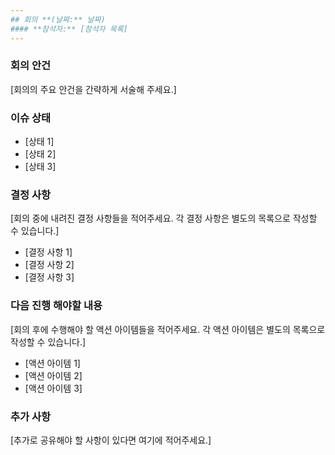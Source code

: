 ```yaml
---
## 회의 **(날짜:** 날짜)
#### **참석자:** [참석자 목록]
---
```




### 회의 안건

[회의의 주요 안건을 간략하게 서술해 주세요.]

### 이슈 상태

- [상태 1]
- [상태 2]
- [상태 3]

### 결정 사항

[회의 중에 내려진 결정 사항들을 적어주세요. 각 결정 사항은 별도의 목록으로 작성할 수 있습니다.]

- [결정 사항 1]
- [결정 사항 2]
- [결정 사항 3]

### 다음 진행 해야할 내용 

[회의 후에 수행해야 할 액션 아이템들을 적어주세요. 각 액션 아이템은 별도의 목록으로 작성할 수 있습니다.]

- [액션 아이템 1]
- [액션 아이템 2]
- [액션 아이템 3]

### 추가 사항

[추가로 공유해야 할 사항이 있다면 여기에 적어주세요.]

